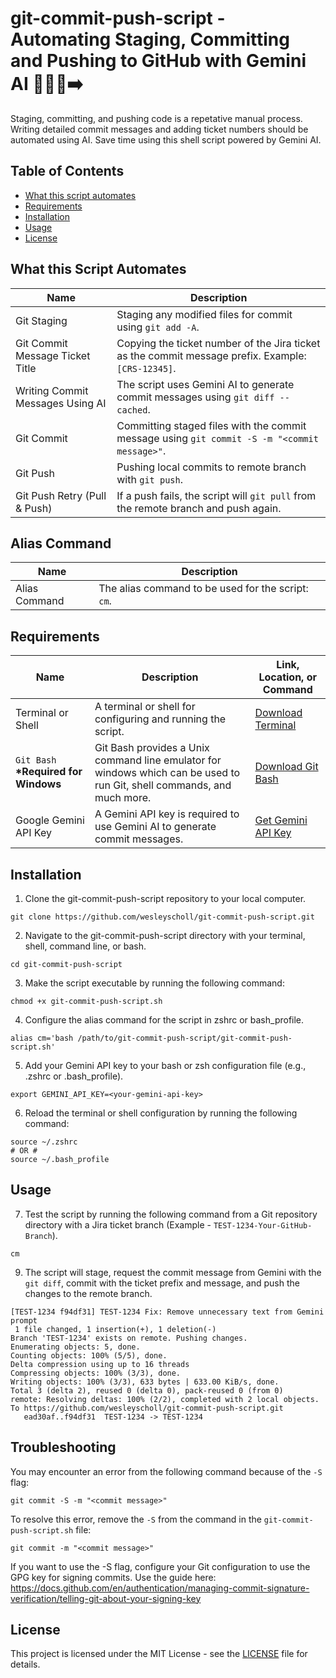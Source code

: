 # git-commit-push-script - Automating Staging, Committing and Pushing to GitHub with Gemini AI 👨🏻‍💻➡️

Staging, committing, and pushing code is a repetative manual process. Writing detailed commit messages and adding ticket numbers should be automated using AI. Save time using this shell script powered by Gemini AI.

## Table of Contents

- [What this script automates](#what-this-script-automates)
- [Requirements](#requirements)
- [Installation](#installation)
- [Usage](#usage)
- [License](#license)

## What this Script Automates

| Name                             | Description                                                                                        |
| -------------------------------- | -------------------------------------------------------------------------------------------------- |
| Git Staging                      | Staging any modified files for commit using `git add -A`.                                          |
| Git Commit Message Ticket Title  | Copying the ticket number of the Jira ticket as the commit message prefix. Example: `[CRS-12345]`. |
| Writing Commit Messages Using AI | The script uses Gemini AI to generate commit messages using `git diff --cached`.                   |
| Git Commit                       | Committing staged files with the commit message using `git commit -S -m "<commit message>"`.       |
| Git Push                         | Pushing local commits to remote branch with `git push`.                                            |
| Git Push Retry (Pull & Push)     | If a push fails, the script will `git pull` from the remote branch and push again.                 |

## Alias Command

| Name           | Description                                              |
| -------------- | -------------------------------------------------------- |
| Alias Command  | The alias command to be used for the script: `cm`.       |

## Requirements

| Name                                  | Description                                                                                                             | Link, Location, or Command                                 |
| ------------------------------------- | ----------------------------------------------------------------------------------------------------------------------- | ---------------------------------------------------------- |
| Terminal or Shell                     | A terminal or shell for configuring and running the script.                                                             | [Download Terminal](https://www.apple.com/macos/terminal/) |
| `Git Bash` **\*Required for Windows** | Git Bash provides a Unix command line emulator for windows which can be used to run Git, shell commands, and much more. | [Download Git Bash](https://gitforwindows.org/)            |
| Google Gemini API Key                 | A Gemini API key is required to use Gemini AI to generate commit messages.                                              | [Get Gemini API Key](https://www.getgemini.ai/)            |

## Installation

1. Clone the git-commit-push-script repository to your local computer.

```shell
git clone https://github.com/wesleyscholl/git-commit-push-script.git
```

2. Navigate to the git-commit-push-script directory with your terminal, shell, command line, or bash.

```shell
cd git-commit-push-script
```

3. Make the script executable by running the following command:

```shell
chmod +x git-commit-push-script.sh
```

4. Configure the alias command for the script in zshrc or bash_profile.

```shell
alias cm='bash /path/to/git-commit-push-script/git-commit-push-script.sh'
```

5. Add your Gemini API key to your bash or zsh configuration file (e.g., .zshrc or .bash_profile).

```shell
export GEMINI_API_KEY=<your-gemini-api-key>
```


6. Reload the terminal or shell configuration by running the following command:

```shell
source ~/.zshrc
# OR #
source ~/.bash_profile
```

## Usage

7. Test the script by running the following command from a Git repository directory with a Jira ticket branch (Example - `TEST-1234-Your-GitHub-Branch`).

```shell
cm
```

9. The script will stage, request the commit message from Gemini with the `git diff`, commit with the ticket prefix and message, and push the changes to the remote branch.

```shell
[TEST-1234 f94df31] TEST-1234 Fix: Remove unnecessary text from Gemini prompt
 1 file changed, 1 insertion(+), 1 deletion(-)
Branch 'TEST-1234' exists on remote. Pushing changes.
Enumerating objects: 5, done.
Counting objects: 100% (5/5), done.
Delta compression using up to 16 threads
Compressing objects: 100% (3/3), done.
Writing objects: 100% (3/3), 633 bytes | 633.00 KiB/s, done.
Total 3 (delta 2), reused 0 (delta 0), pack-reused 0 (from 0)
remote: Resolving deltas: 100% (2/2), completed with 2 local objects.
To https://github.com/wesleyscholl/git-commit-push-script.git
   ead30af..f94df31  TEST-1234 -> TEST-1234
```

## Troubleshooting

You may encounter an error from the following command because of the `-S` flag:

```shell
git commit -S -m "<commit message>"
```

To resolve this error, remove the `-S` from the command in the `git-commit-push-script.sh` file:

```shell
git commit -m "<commit message>"
```

If you want to use the -S flag, configure your Git configuration to use the GPG key for signing commits.
Use the guide here: <https://docs.github.com/en/authentication/managing-commit-signature-verification/telling-git-about-your-signing-key>

## License

This project is licensed under the MIT License - see the [LICENSE](LICENSE) file for details.
